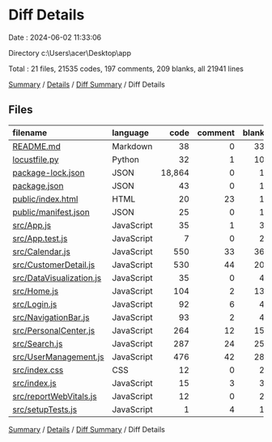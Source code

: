 # Diff Details

Date : 2024-06-02 11:33:06

Directory c:\\Users\\acer\\Desktop\\app

Total : 21 files,  21535 codes, 197 comments, 209 blanks, all 21941 lines

[Summary](results.md) / [Details](details.md) / [Diff Summary](diff.md) / Diff Details

## Files
| filename | language | code | comment | blank | total |
| :--- | :--- | ---: | ---: | ---: | ---: |
| [README.md](/README.md) | Markdown | 38 | 0 | 33 | 71 |
| [locustfile.py](/locustfile.py) | Python | 32 | 1 | 10 | 43 |
| [package-lock.json](/package-lock.json) | JSON | 18,864 | 0 | 1 | 18,865 |
| [package.json](/package.json) | JSON | 43 | 0 | 1 | 44 |
| [public/index.html](/public/index.html) | HTML | 20 | 23 | 1 | 44 |
| [public/manifest.json](/public/manifest.json) | JSON | 25 | 0 | 1 | 26 |
| [src/App.js](/src/App.js) | JavaScript | 35 | 1 | 3 | 39 |
| [src/App.test.js](/src/App.test.js) | JavaScript | 7 | 0 | 2 | 9 |
| [src/Calendar.js](/src/Calendar.js) | JavaScript | 550 | 33 | 36 | 619 |
| [src/CustomerDetail.js](/src/CustomerDetail.js) | JavaScript | 530 | 44 | 20 | 594 |
| [src/DataVisualization.js](/src/DataVisualization.js) | JavaScript | 35 | 0 | 4 | 39 |
| [src/Home.js](/src/Home.js) | JavaScript | 104 | 2 | 13 | 119 |
| [src/Login.js](/src/Login.js) | JavaScript | 92 | 6 | 4 | 102 |
| [src/NavigationBar.js](/src/NavigationBar.js) | JavaScript | 93 | 2 | 4 | 99 |
| [src/PersonalCenter.js](/src/PersonalCenter.js) | JavaScript | 264 | 12 | 15 | 291 |
| [src/Search.js](/src/Search.js) | JavaScript | 287 | 24 | 25 | 336 |
| [src/UserManagement.js](/src/UserManagement.js) | JavaScript | 476 | 42 | 28 | 546 |
| [src/index.css](/src/index.css) | CSS | 12 | 0 | 2 | 14 |
| [src/index.js](/src/index.js) | JavaScript | 15 | 3 | 3 | 21 |
| [src/reportWebVitals.js](/src/reportWebVitals.js) | JavaScript | 12 | 0 | 2 | 14 |
| [src/setupTests.js](/src/setupTests.js) | JavaScript | 1 | 4 | 1 | 6 |

[Summary](results.md) / [Details](details.md) / [Diff Summary](diff.md) / Diff Details